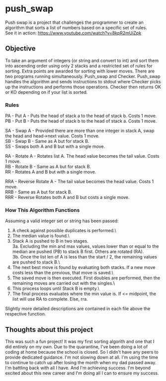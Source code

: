 # push_swap

Push swap is a project that challenges the programmer to create an algorithm that sorts a list of numbers based on a specific set of rules.\
See it in action: https://www.youtube.com/watch?v=8kpR2mUiZpk

## Objective

To take an argument of integers (or string and convert to int) and sort them into ascending order using only 2 stacks and a restricted set of rules for sorting. Extra points are awarded for sorting with lower moves. There are two programs running simultaneously. Push_swap and Checker. Push_swap handles the algorithm and sends instructions to stdout where Checker picks up the instructions and performs those operations. Checker then returns OK or KO depending on if your list is sorted.

### Rules

PA - Put A - Puts the head of stack a to the head of stack b. Costs 1 move.\
PB - Put B - Puts the head of stack b to the head of stack a. Costs 1 move.

SA - Swap A - Provided there are more than one integer in stack A, swap the head and head->next value. Costs 1 move.\
SB - Swap B - Same as A but for stack B.\
SS - Swaps both A and B but with a single move.

RA - Rotate A - Rotates list A. The head value becomes the tail value. Costs 1 move.\
RB - Rotate B - Same as A but for stack B.\
RR - Rotates A and B but with a single move.

RRA - Reverse Rotate A - The tail value becomes the head value. Costs 1 move.\
RRB - Same as A but for stack B.\
RRR - Reverse Rotates both A and B but costs a single move.

### How This Algorithm Functions

Assuming a valid integer set or string has been passed:

1.  A check against possible duplicates is performed.\
2.  The median value is found.\
3.  Stack A is pushed to B in two stages.\
  3a. Excluding the min and max values, values lower than or equal to the median are pushed (PB) to stack B first. Others are rotated (RA).\
  3b. Once the list len of A is less than the start / 2, the remaining values are pushed to stack B.\  
4.  The next best move is found by evaluating both stacks. If a new move costs less than the previous, that move is saved.\
5.  The saved move is then executed. First doubles are performed, then the remaining moves are carried out with the singles.\
6.  This process loops until Stack B is empty.\
7.  The final process evaluates where the min value is. If <= midpoint, the list will use RA to complete. Else, rra.

Slightly more detailed descriptions are contained in each file above the respective function.

## Thoughts about this project

This was such a fun project! It was my first sorting algorith and one that I did entirely on my own. Due to the quarantine,
I've been doing a lot of coding at home because the school is closed. So I didn't have any peers to provide dedicated guidance. I'm not slowing down at all. I'm using the time to continue to catch up after losing the month when my dad passed away. I'm battling back with all I have. And I'm achieving success. I'm beyond excited about this new career and I'm doing all I can to ensure my success.

